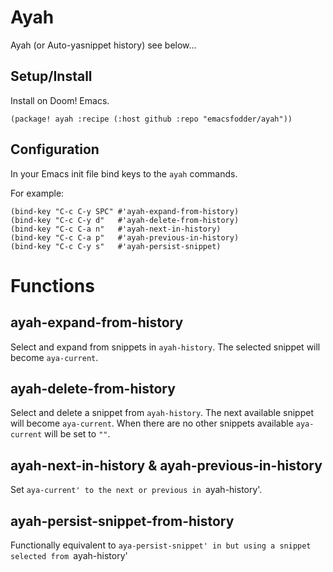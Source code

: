 # Ayah

Ayah (or Auto-yasnippet history) see below...

## Setup/Install

Install on Doom! Emacs.

```emacs
(package! ayah :recipe (:host github :repo "emacsfodder/ayah"))
```

## Configuration

In your Emacs init file bind keys to the `ayah` commands.

For example:

```emacs
(bind-key "C-c C-y SPC" #'ayah-expand-from-history)
(bind-key "C-c C-y d"   #'ayah-delete-from-history)
(bind-key "C-c C-a n"   #'ayah-next-in-history)
(bind-key "C-c C-a p"   #'ayah-previous-in-history)
(bind-key "C-c C-y s"   #'ayah-persist-snippet)
```

# Functions

## ayah-expand-from-history

Select and expand from snippets in `ayah-history`. The selected
snippet will become `aya-current`.

## ayah-delete-from-history

Select and delete a snippet from `ayah-history`. The next available
snippet will become `aya-current`. When there are no other snippets
available `aya-current` will be set to `""`.

## ayah-next-in-history & ayah-previous-in-history

Set `aya-current' to the next or previous in `ayah-history'.

## ayah-persist-snippet-from-history

Functionally equivalent to `aya-persist-snippet' in but using a snippet selected
from `ayah-history'
